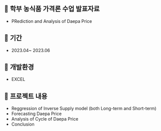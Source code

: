 ## :pushpin: 학부 농식품 가격론 수업 발표자료 
- PRediction and Analysis of Daepa Price 

## :pushpin: 기간
- 2023.04~ 2023.06

## :pushpin: 개발환경
- EXCEL

## :pushpin: 프로젝트 내용
-  Reggression of Inverse Supply model (both Long-term and Short-term)
-  Forecasting Daepa Price
-  Analysis of Cycle of Daepa Price
-  Conclusion


